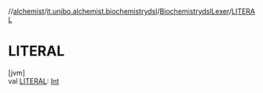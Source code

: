 //[alchemist](../../../index.md)/[it.unibo.alchemist.biochemistrydsl](../index.md)/[BiochemistrydslLexer](index.md)/[LITERAL](-l-i-t-e-r-a-l.md)

# LITERAL

[jvm]\
val [LITERAL](-l-i-t-e-r-a-l.md): [Int](https://kotlinlang.org/api/latest/jvm/stdlib/kotlin/-int/index.html)
